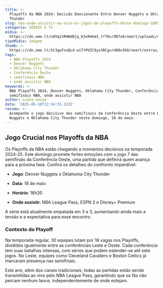 ```yaml
---
title: >-
  Playoffs da NBA 2024: Decisão Emocionante Entre Denver Nuggets e Oklahoma City
  Thunder
slug: nba-onde-assistir-ao-vivo-os-jogos-de-playoffs-deste-domingo-1805
categoria: SÉRIES E TV
midia: >-
  https://cdn.ome.lt/n8Vq1tRHWdDjq_K3xRmkm3_7rT8=/987x0/smart/uploads/conteudo/fotos/nuggets-thunder-playoffs-nba.jpg
tipoMidia: imagem
thumb: >-
  https://cdn.ome.lt/St3gwTsoQLX-wiTtPUIC9ys3RCg=/480x360/smart/extras/conteudos/nuggets-thunder-playoffs-nba-peq.jpg
tags:
  - NBA Playoffs 2024
  - Denver Nuggets
  - Oklahoma City Thunder
  - Conferência Oeste
  - semifinais NBA
  - onde assistir NBA
keywords: >-
  NBA Playoffs 2024, Denver Nuggets, Oklahoma City Thunder, Conferência Oeste,
  semifinais NBA, onde assistir NBA
author: Luana Souza
data: '2025-05-18T12:34:55.223Z'
resumo: >-
  Acompanhe o jogo decisivo das semifinais da Conferência Oeste entre Denver
  Nuggets e Oklahoma City Thunder neste domingo, 18 de maio.
---
```


## Jogo Crucial nos Playoffs da NBA

Os Playoffs da NBA estão chegando a momentos decisivos na temporada 2024-25. Este domingo promete fortes emoções com o jogo 7 das semifinais da Conferência Oeste, uma partida que definirá quem avança para a próxima fase. Confira os detalhes do confronto imperdível:

- **Jogo**: Denver Nuggets x Oklahoma City Thunder

- **Data**: 18 de maio

- **Horário**: 16h30

- **Onde assistir**: NBA League Pass, ESPN 2 e Disney+ Premium

A série está atualmente empatada em 3 a 3, aumentando ainda mais a tensão e a expectativa para esse encontro.

### Contexto do Playoff

Na temporada regular, 30 equipes lutam por 16 vagas nos Playoffs, divididos igualmente entre as conferências Leste e Oeste. Cada conferência tem suas batalhas intensas, com séries que podem estender-se até sete jogos. No Leste, equipes como Cleveland Cavaliers e Boston Celtics já marcaram presença nas semifinais.

Este ano, além dos canais tradicionais, todas as partidas estão sendo transmitidas ao vivo pelo NBA League Pass, garantindo que os fãs não percam nenhum lance, independentemente de onde estejam.
